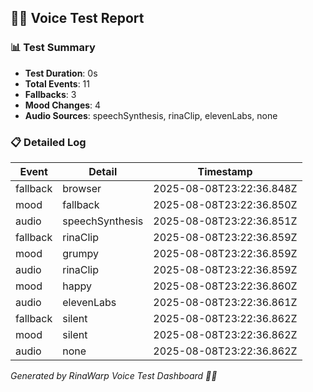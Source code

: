 ## 🧜‍♀️ Voice Test Report

### 📊 Test Summary
- **Test Duration**: 0s
- **Total Events**: 11
- **Fallbacks**: 3
- **Mood Changes**: 4
- **Audio Sources**: speechSynthesis, rinaClip, elevenLabs, none

### 📋 Detailed Log
| Event | Detail | Timestamp |
|-------|--------|-----------|
| fallback | browser | 2025-08-08T23:22:36.848Z |
| mood | fallback | 2025-08-08T23:22:36.850Z |
| audio | speechSynthesis | 2025-08-08T23:22:36.851Z |
| fallback | rinaClip | 2025-08-08T23:22:36.859Z |
| mood | grumpy | 2025-08-08T23:22:36.859Z |
| audio | rinaClip | 2025-08-08T23:22:36.859Z |
| mood | happy | 2025-08-08T23:22:36.860Z |
| audio | elevenLabs | 2025-08-08T23:22:36.861Z |
| fallback | silent | 2025-08-08T23:22:36.862Z |
| mood | silent | 2025-08-08T23:22:36.862Z |
| audio | none | 2025-08-08T23:22:36.862Z |

_Generated by RinaWarp Voice Test Dashboard 🧜‍♀️_